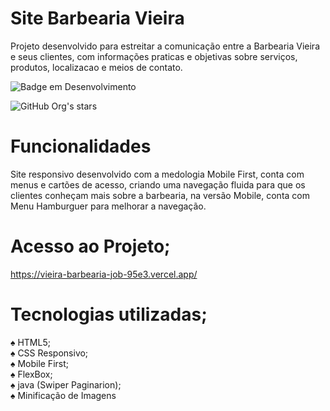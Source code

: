 # Site Barbearia Vieira

Projeto desenvolvido para estreitar a comunicação entre a Barbearia Vieira e seus clientes, 
com informações praticas e objetivas sobre serviços, produtos, localizacao  e meios de contato.

![Badge em Desenvolvimento](http://img.shields.io/static/v1?label=STATUS&message=EM%20DESENVOLVIMENTO&color=GREEN&style=for-the-badge)

![GitHub Org's stars](https://img.shields.io/github/stars/camilafernanda?style=social)

# Funcionalidades
Site responsivo desenvolvido com a medologia Mobile First, conta com menus e cartões de acesso, criando uma navegação fluida para que os
clientes conheçam mais sobre a barbearia, na versão Mobile, conta com Menu Hamburguer para melhorar a navegação. 

# Acesso ao Projeto;
https://vieira-barbearia-job-95e3.vercel.app/

# Tecnologias utilizadas;
:spades: HTML5;<br>
:spades: CSS Responsivo;<br>
:spades: Mobile First;<br>
:spades: FlexBox;<br>
:spades: java (Swiper Paginarion);<br>
:spades: Minificação de Imagens<br>
